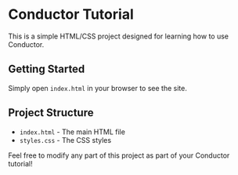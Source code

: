 # Conductor Tutorial

This is a simple HTML/CSS project designed for learning how to use Conductor.

## Getting Started

Simply open `index.html` in your browser to see the site.

## Project Structure

- `index.html` - The main HTML file
- `styles.css` - The CSS styles

Feel free to modify any part of this project as part of your Conductor tutorial!
